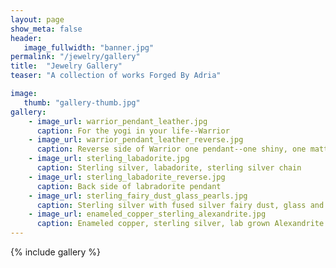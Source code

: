 ```yaml
---
layout: page
show_meta: false
header:
   image_fullwidth: "banner.jpg"
permalink: "/jewelry/gallery"
title:  "Jewelry Gallery"
teaser: "A collection of works Forged By Adria"

image:
   thumb: "gallery-thumb.jpg"
gallery:
    - image_url: warrior_pendant_leather.jpg
      caption: For the yogi in your life--Warrior 
    - image_url: warrior_pendant_leather_reverse.jpg
      caption: Reverse side of Warrior one pendant--one shiny, one matte--to match your mood.
    - image_url: sterling_labadorite.jpg
      caption: Sterling silver, labadorite, sterling silver chain 
    - image_url: sterling_labadorite_reverse.jpg
      caption: Back side of labradorite pendant
    - image_url: sterling_fairy_dust_glass_pearls.jpg
      caption: Sterling silver with fused silver fairy dust, glass and pearls
    - image_url: enameled_copper_sterling_alexandrite.jpg
      caption: Enameled copper, sterling silver, lab grown Alexandrite
---
```


{% include gallery %}
